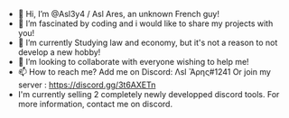 - 👋 Hi, I’m @Asl3y4 / Asl Ares, an unknown French guy!
- 👀 I’m fascinated by coding and i would like to share my projects with you!
- 🌱 I’m currently Studying law and economy, but it's not a reason to not develop a new hobby!
- 💞️ I’m looking to collaborate with everyone wishing to help me!
- 📫 How to reach me? Add me on Discord: Λsl Ἄρης#1241 Or join my server : https://discord.gg/3t6AXETn
- I'm currently selling 2 completely newly developped discord tools. For more information, contact me on discord.
